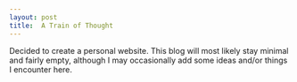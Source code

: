 ```yaml
---
layout: post
title:  A Train of Thought
---
```


Decided to create a personal website. This blog will most likely stay minimal and fairly empty, although I may occasionally add some ideas and/or things I encounter here.